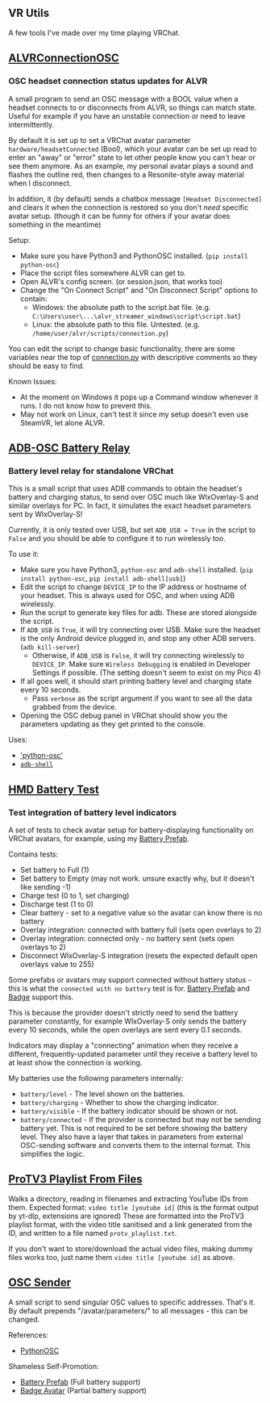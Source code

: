 ## VR Utils

A few tools I've made over my time playing VRChat.


## [ALVRConnectionOSC](alvr-connection-osc)
### OSC headset connection status updates for ALVR

A small program to send an OSC message with a BOOL value when a headset connects to or disconnects from ALVR, so things can match state. Useful for example if you have an unstable connection or need to leave intermittently.

By default it is set up to set a VRChat avatar parameter `hardware/headsetConnected` (Bool), which your avatar can be set up read to enter an "away" or "error" state to let other people know you can't hear or see them anymore.
As an example, my personal avatar plays a sound and flashes the outline red, then changes to a Resonite-style away material when I disconnect.

In addition, it (by default) sends a chatbox message `[Headset Disconnected]` and clears it when the connection is restored so you don't *need* specific avatar setup. (though it can be funny for others if your avatar does something in the meantime)

Setup:
- Make sure you have Python3 and PythonOSC installed. (`pip install python-osc`)
- Place the script files somewhere ALVR can get to.
- Open ALVR's config screen. (or session.json, that works too)
- Change the "On Connect Script" and "On Disconnect Script" options to contain:
  - Windows: the absolute path to the script.bat file. (e.g. `C:\Users\user\...\alvr_streamer_windows\script\script.bat`)
  - Linux: the absolute path to this file. Untested. (e.g. `/home/user/alvr/scripts/connection.py`)

You can edit the script to change basic functionality, there are some variables near the top of [connection.py](alvr-connection-osc/connection.py) with descriptive comments so they should be easy to find.

Known Issues:
- At the moment on Windows it pops up a Command window whenever it runs. I do not know how to prevent this.
- May not work on Linux, can't test it since my setup doesn't even use SteamVR, let alone ALVR.


## [ADB-OSC Battery Relay](adb-osc-battery.py)
### Battery level relay for standalone VRChat

This is a small script that uses ADB commands to obtain the headset's battery and charging status, to send over OSC much like WlxOverlay-S and similar overlays for PC. In fact, it simulates the exact headset parameters sent by WlxOverlay-S!

Currently, it is only tested over USB, but set `ADB_USB = True` in the script to `False` and you should be able to configure it to run wirelessly too.

To use it:
- Make sure you have Python3, `python-osc` and `adb-shell` installed. (`pip install python-osc`, `pip install adb-shell[usb]`)
- Edit the script to change `DEVICE_IP` to the IP address or hostname of your headset. This is always used for OSC, and when using ADB wirelessly.
- Run the script to generate key files for adb. These are stored alongside the script.
- If `ADB_USB` is `True`, it will try connecting over USB. Make sure the headset is the only Android device plugged in, and stop any other ADB servers. (`adb kill-server`)
  - Otherwise, if `ADB_USB` is `False`, it will try connecting wirelessly to `DEVICE_IP`. Make sure `Wireless Debugging` is enabled in Developer Settings if possible. (The setting doesn't seem to exist on my Pico 4)
- If all goes well, it should start printing battery level and charging state every 10 seconds.
  - Pass `verbose` as the script argument if you want to see all the data grabbed from the device.
- Opening the OSC debug panel in VRChat should show you the parameters updating as they get printed to the console.

Uses:
- ['python-osc'](https://github.com/attwad/python-osc)
- [`adb-shell`](https://github.com/JeffLIrion/adb_shell)


## [HMD Battery Test](hmd-battery-test.py)
### Test integration of battery level indicators

A set of tests to check avatar setup for battery-displaying functionality on VRChat avatars, for example, using my [Battery Prefab](https://cubee.booth.pm/items/6093346).

Contains tests:
- Set battery to Full (1)
- Set battery to Empty (may not work. unsure exactly why, but it doesn't like sending -1)
- Charge test (0 to 1, set charging)
- Discharge test (1 to 0)
- Clear battery - set to a negative value so the avatar can know there is no battery
- Overlay integration: connected with battery full (sets open overlays to 2)
- Overlay integration: connected only - no battery sent (sets open overlays to 2)
- Disconnect WlxOverlay-S integration (resets the expected default open overlays value to 255)

Some prefabs or avatars may support connected without battery status - this is what the `connected with no battery` test is for. [Battery Prefab](https://cubee.booth.pm/items/6093346) and [Badge](https://cubee.booth.pm/items/6100939) support this.

This is because the provider doesn't strictly need to send the battery parameter constantly, for example WlxOverlay-S only sends the battery every 10 seconds, while the open overlays are sent every 0.1 seconds.

Indicators may display a "connecting" animation when they receive a different, frequently-updated parameter until they receive a battery level to at least show the connection is working.

My batteries use the following parameters internally:
- `battery/level` - The level shown on the batteries.
- `battery/charging` - Whether to show the charging indicator.
- `battery/visible` - If the battery indicator should be shown or not.
- `battery/connected` - If the provider is connected but may not be sending battery yet. This is not required to be set before showing the battery level.
They also have a layer that takes in parameters from external OSC-sending software and converts them to the internal format. This simplifies the logic.


## [ProTV3 Playlist From Files](protv-playlist-from-files.py)

Walks a directory, reading in filenames and extracting YouTube IDs from them.
Expected format: `video title [youtube id]` (this is the format output by yt-dlp, extensions are ignored)
These are formatted into the ProTV3 playlist format, with the video title sanitised and a link generated from the ID, and written to a file named `protv_playlist.txt`.

If you don't want to store/download the actual video files, making dummy files works too, just name them `video title [youtube id]` as above.


## [OSC Sender](osc-sender.py)

A small script to send singular OSC values to specific addresses. That's it.
By default prepends "/avatar/parameters/" to all messages - this can be changed.


References:
- [PythonOSC](https://github.com/attwad/python-osc)

Shameless Self-Promotion:
- [Battery Prefab](https://cubee.booth.pm/items/6093346) (Full battery support)
- [Badge Avatar](https://cubee.booth.pm/items/6100939) (Partial battery support)
